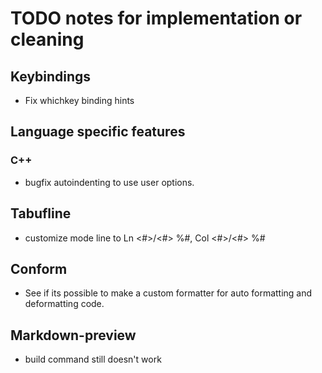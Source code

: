 # TODO notes for implementation or cleaning

## Keybindings
- Fix whichkey binding hints 

## Language specific features
### C++
- bugfix autoindenting to use user options.

## Tabufline
- customize mode line to Ln <#>/<#> %#, Col <#>/<#> %#

## Conform
- See if its possible to make a custom formatter for auto formatting and deformatting code.

## Markdown-preview
- build command still doesn't work
